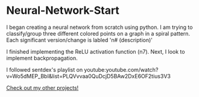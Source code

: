 # Neural-Network-Start
I began creating a neural network from scratch using python.
I am trying to classify/group three different colored points on a graph in a spiral pattern.
Each significant version/change is labled 'n# (description)'

I finished implementing the ReLU activation function (n7). Next, I look to implement backpropagation.

I followed sentdex's playlist on youtube:youtube.com/watch?v=Wo5dMEP_BbI&list=PLQVvvaa0QuDcjD5BAw2DxE6OF2tius3V3

<a target="_blank" rel="noopener noreferrer" href="https://jeremylau01.github.io/welcome/">Check out my other projects!</a>
